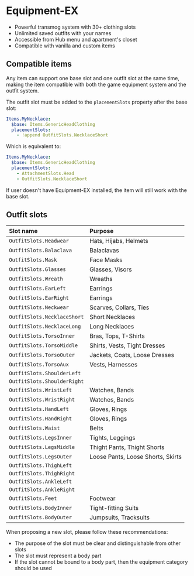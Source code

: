 # Equipment-EX

- Powerful transmog system with 30+ clothing slots
- Unlimited saved outfits with your names
- Accessible from Hub menu and apartment's closet
- Compatible with vanilla and custom items

## Compatible items

Any item can support one base slot and one outfit slot at the same time,
making the item compatible with both the game equipment system and the outfit system.

The outfit slot must be added to the `placementSlots` property after the base slot:

```yaml
Items.MyNecklace:
  $base: Items.GenericHeadClothing
  placementSlots: 
    - !append OutfitSlots.NecklaceShort
```

Which is equivalent to:

```yaml
Items.MyNecklace:
  $base: Items.GenericHeadClothing
  placementSlots: 
    - AttachmentSlots.Head
    - OutfitSlots.NecklaceShort
```

If user doesn't have Equipment-EX installed, the item will still work with the base slot.

## Outfit slots

| Slot name                   | Purpose                           |
|:----------------------------|:----------------------------------|
| `OutfitSlots.Headwear`      | Hats, Hijabs, Helmets             |
| `OutfitSlots.Balaclava`     | Balaclavas                        |
| `OutfitSlots.Mask`          | Face Masks                        |
| `OutfitSlots.Glasses`       | Glasses, Visors                   |
| `OutfitSlots.Wreath`        | Wreaths                           |
| `OutfitSlots.EarLeft`       | Earrings                          |
| `OutfitSlots.EarRight`      | Earrings                          |
| `OutfitSlots.Neckwear`      | Scarves, Collars, Ties            |
| `OutfitSlots.NecklaceShort` | Short Necklaces                   | 
| `OutfitSlots.NecklaceLong`  | Long Necklaces                    |  
| `OutfitSlots.TorsoInner`    | Bras, Tops, T-Shirts              |  
| `OutfitSlots.TorsoMiddle`   | Shirts, Vests, Tight Dresses      |     
| `OutfitSlots.TorsoOuter`    | Jackets, Coats, Loose Dresses     |           
| `OutfitSlots.TorsoAux`      | Vests, Harnesses                  |                      
| `OutfitSlots.ShoulderLeft`  |                                   |                    
| `OutfitSlots.ShoulderRight` |                                   |                   
| `OutfitSlots.WristLeft`     | Watches, Bands                    |
| `OutfitSlots.WristRight`    | Watches, Bands                    |
| `OutfitSlots.HandLeft`      | Gloves, Rings                     |
| `OutfitSlots.HandRight`     | Gloves, Rings                     |
| `OutfitSlots.Waist`         | Belts                             |
| `OutfitSlots.LegsInner`     | Tights, Leggings                  |
| `OutfitSlots.LegsMiddle`    | Thight Pants, Thight Shorts       |
| `OutfitSlots.LegsOuter`     | Loose Pants, Loose Shorts, Skirts |
| `OutfitSlots.ThighLeft`     |                                   |
| `OutfitSlots.ThighRight`    |                                   |
| `OutfitSlots.AnkleLeft`     |                                   |
| `OutfitSlots.AnkleRight`    |                                   |
| `OutfitSlots.Feet`          | Footwear                          |
| `OutfitSlots.BodyInner`     | Tight-fitting Suits               |
| `OutfitSlots.BodyOuter`     | Jumpsuits, Tracksuits             |

When proposing a new slot, please follow these recommendations:

- The purpose of the slot must be clear and distinguishable from other slots
- The slot must represent a body part
- If the slot cannot be bound to a body part, then the equipment category should be used
